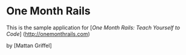 # One Month Rails

This is the sample application for 
[*One Month Rails: Teach Yourself to Code*] (http://onemonthrails.com)

by [Mattan Griffel] 